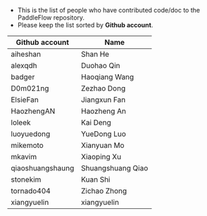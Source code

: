 * This is the list of people who have contributed code/doc to the PaddleFlow repository.
* Please keep the list sorted by **Github account**.

| Github account | Name              |
|----------------|-------------------|
| aiheshan       | Shan He           |
| alexqdh        | Duohao Qin        |
| badger         | Haoqiang Wang     |
| D0m021ng       | Zezhao Dong       |
| ElsieFan       | Jiangxun Fan      |
| HaozhengAN     | Haozheng An       |
| loleek         | Kai Deng          |
| luoyuedong     | YueDong Luo       |
| mikemoto       | Xianyuan Mo       |
| mkavim         | Xiaoping Xu       |
| qiaoshuangshaung      | Shuangshuang Qiao |
| stonekim       | Kuan Shi          |
| tornado404     | Zichao Zhong      |
| xiangyuelin    | xiangyuelin       |
